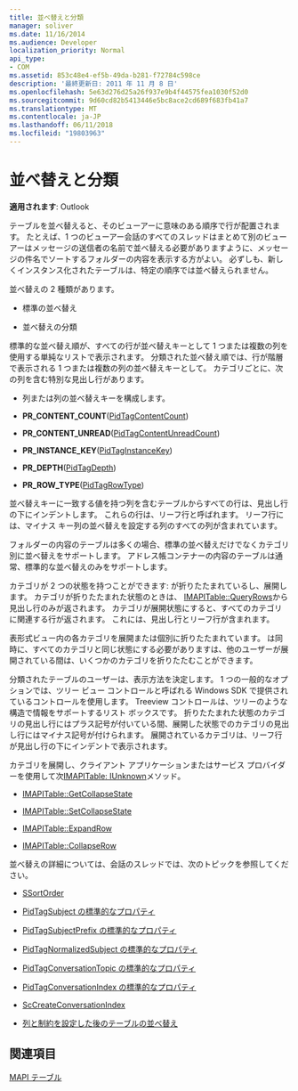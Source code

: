 ```yaml
---
title: 並べ替えと分類
manager: soliver
ms.date: 11/16/2014
ms.audience: Developer
localization_priority: Normal
api_type:
- COM
ms.assetid: 853c48e4-ef5b-49da-b281-f72784c598ce
description: '最終更新日: 2011 年 11 月 8 日'
ms.openlocfilehash: 5e63d276d25a26f937e9b4f44575fea1030f52d0
ms.sourcegitcommit: 9d60cd82b5413446e5bc8ace2cd689f683fb41a7
ms.translationtype: MT
ms.contentlocale: ja-JP
ms.lasthandoff: 06/11/2018
ms.locfileid: "19803963"
---
```

# <a name="sorting-and-categorization"></a>並べ替えと分類

 
  
**適用されます**: Outlook 
  
テーブルを並べ替えると、そのビューアーに意味のある順序で行が配置されます。 たとえば、1 つのビューアー会話のすべてのスレッドはまとめて別のビューアーはメッセージの送信者の名前で並べ替える必要がありますように、メッセージの件名でソートするフォルダーの内容を表示する方がよい。 必ずしも、新しくインスタンス化されたテーブルは、特定の順序では並べ替えられません。 
  
並べ替えの 2 種類があります。
  
- 標準の並べ替え
    
- 並べ替えの分類 
    
標準的な並べ替え順が、すべての行が並べ替えキーとして 1 つまたは複数の列を使用する単純なリストで表示されます。 分類された並べ替え順では、行が階層で表示される 1 つまたは複数の列の並べ替えキーとして。 カテゴリごとに、次の列を含む特別な見出し行があります。
  
- 列または列の並べ替えキーを構成します。
    
- **PR_CONTENT_COUNT**([PidTagContentCount](pidtagcontentcount-canonical-property.md))
    
- **PR_CONTENT_UNREAD**([PidTagContentUnreadCount](pidtagcontentunreadcount-canonical-property.md))
    
- **PR_INSTANCE_KEY**([PidTagInstanceKey](pidtaginstancekey-canonical-property.md))
    
- **PR_DEPTH**([PidTagDepth](pidtagdepth-canonical-property.md))
    
- **PR_ROW_TYPE**([PidTagRowType](pidtagrowtype-canonical-property.md)) 
    
並べ替えキーに一致する値を持つ列を含むテーブルからすべての行は、見出し行の下にインデントします。 これらの行は、リーフ行と呼ばれます。 リーフ行には、マイナス キー列の並べ替えを設定する列のすべての列が含まれています。 
  
フォルダーの内容のテーブルは多くの場合、標準の並べ替えだけでなくカテゴリ別に並べ替えをサポートします。 アドレス帳コンテナーの内容のテーブルは通常、標準的な並べ替えのみをサポートします。 
  
カテゴリが 2 つの状態を持つことができます: が折りたたまれているし、展開します。 カテゴリが折りたたまれた状態のときは、 [IMAPITable::QueryRows](imapitable-queryrows.md)から見出し行のみが返されます。 カテゴリが展開状態にすると、すべてのカテゴリに関連する行が返されます。 これには、見出し行とリーフ行が含まれます。 
  
表形式ビュー内の各カテゴリを展開または個別に折りたたまれています。 は同時に、すべてのカテゴリと同じ状態にする必要がありますは、他のユーザーが展開されている間は、いくつかのカテゴリを折りたたむことができます。 
  
分類されたテーブルのユーザーは、表示方法を決定します。 1 つの一般的なオプションでは、ツリー ビュー コントロールと呼ばれる Windows SDK で提供されているコントロールを使用します。 Treeview コントロールは、ツリーのような構造で情報をサポートするリスト ボックスです。 折りたたまれた状態のカテゴリの見出し行にはプラス記号が付いている間、展開した状態でのカテゴリの見出し行にはマイナス記号が付けられます。 展開されているカテゴリは、リーフ行が見出し行の下にインデントで表示されます。 
  
カテゴリを展開し、クライアント アプリケーションまたはサービス プロバイダーを使用して次[IMAPITable: IUnknown](imapitableiunknown.md)メソッド。 
  
- [IMAPITable::GetCollapseState](imapitable-getcollapsestate.md)
    
- [IMAPITable::SetCollapseState](imapitable-setcollapsestate.md)
    
- [IMAPITable::ExpandRow](imapitable-expandrow.md)
    
- [IMAPITable::CollapseRow](imapitable-collapserow.md)
    
並べ替えの詳細については、会話のスレッドでは、次のトピックを参照してください。
  
- [SSortOrder](ssortorder.md)
    
- [PidTagSubject の標準的なプロパティ](pidtagsubject-canonical-property.md)
    
- [PidTagSubjectPrefix の標準的なプロパティ](pidtagsubjectprefix-canonical-property.md)
    
- [PidTagNormalizedSubject の標準的なプロパティ](pidtagnormalizedsubject-canonical-property.md)
    
- [PidTagConversationTopic の標準的なプロパティ](pidtagconversationtopic-canonical-property.md)
    
- [PidTagConversationIndex の標準的なプロパティ](pidtagconversationindex-canonical-property.md)
    
- [ScCreateConversationIndex](sccreateconversationindex.md)
    
- [列と制約を設定した後のテーブルの並べ替え](sorting-tables-after-setting-columns-and-restrictions.md)
    
## <a name="see-also"></a>関連項目



[MAPI テーブル](mapi-tables.md)

